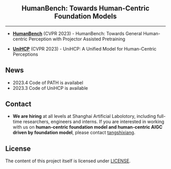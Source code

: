 <div align="center">

<h2>HumanBench: Towards Human-Centric Foundation Models</h2>


</div>

---


- [**HumanBench**](PATH) (CVPR 2023) - HumanBench: Towards General Human-centric Perception with Projector Assisted Pretraining

- [**UniHCP**](https://github.com/OpenGVLab/UniHCP/tree/cf8d7c300fc7ef3f7c005132ccb0fa19b43295e0) (CVPR 2023) - UniHCP: A Unified Model for Human-Centric Perceptions


## News
- 2023.4 Code of PATH is availabel
- 2023.3 Code of UniHCP is available

## Contact
- **We are hiring** at all levels at Shanghai Artificial Labolotory, including full-time researchers, engineers and interns. 
If you are interested in working with us on **human-centric foundation model and human-centric AIGC driven by foundation model**, please contact [tangshixiang](`tangshixiang2016@gmail.com`).



## License

The content of this project itself is licensed under [LICENSE](LICENSE).

